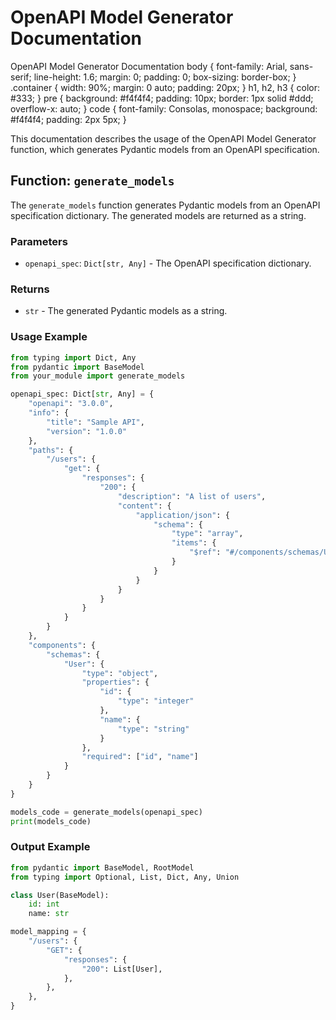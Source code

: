 OpenAPI Model Generator Documentation
=====================================
  
OpenAPI Model Generator Documentation body { font-family: Arial, sans-serif; line-height: 1.6; margin: 0; padding: 0; box-sizing: border-box; } .container { width: 90%; margin: 0 auto; padding: 20px; } h1, h2, h3 { color: #333; } pre { background: #f4f4f4; padding: 10px; border: 1px solid #ddd; overflow-x: auto; } code { font-family: Consolas, monospace; background: #f4f4f4; padding: 2px 5px; }


This documentation describes the usage of the OpenAPI Model Generator function, which generates Pydantic models from an OpenAPI specification.

Function: `generate_models`
---------------------------

The `generate_models` function generates Pydantic models from an OpenAPI specification dictionary. The generated models are returned as a string.

### Parameters

*   `openapi_spec`: `Dict[str, Any]` - The OpenAPI specification dictionary.

### Returns

*   `str` - The generated Pydantic models as a string.

### Usage Example

```py
from typing import Dict, Any
from pydantic import BaseModel
from your_module import generate_models

openapi_spec: Dict[str, Any] = {
    "openapi": "3.0.0",
    "info": {
        "title": "Sample API",
        "version": "1.0.0"
    },
    "paths": {
        "/users": {
            "get": {
                "responses": {
                    "200": {
                        "description": "A list of users",
                        "content": {
                            "application/json": {
                                "schema": {
                                    "type": "array",
                                    "items": {
                                        "$ref": "#/components/schemas/User"
                                    }
                                }
                            }
                        }
                    }
                }
            }
        }
    },
    "components": {
        "schemas": {
            "User": {
                "type": "object",
                "properties": {
                    "id": {
                        "type": "integer"
                    },
                    "name": {
                        "type": "string"
                    }
                },
                "required": ["id", "name"]
            }
        }
    }
}

models_code = generate_models(openapi_spec)
print(models_code)
```

### Output Example

```py
from pydantic import BaseModel, RootModel
from typing import Optional, List, Dict, Any, Union

class User(BaseModel):
    id: int
    name: str

model_mapping = {
    "/users": {
        "GET": {
            "responses": {
                "200": List[User],
            },
        },
    },
}
```